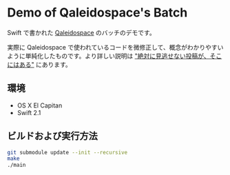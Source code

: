 # Demo of Qaleidospace's Batch

Swift で書かれた [Qaleidospace](http://qaleido.space/) のバッチのデモです。

実際に Qaleidospace で使われているコードを微修正して、概念がわかりやすいように単純化したものです。より詳しい説明は ["絶対に見逃せない投稿が、そこにはある"](http://qiita.com/koher/items/b5c7c949aa62c60d5457#swift%E3%81%AB%E3%82%88%E3%82%8B%E3%83%90%E3%83%83%E3%83%81) にあります。

## 環境

- OS X El Capitan
- Swift 2.1

## ビルドおよび実行方法

```bash
git submodule update --init --recursive
make
./main
```
